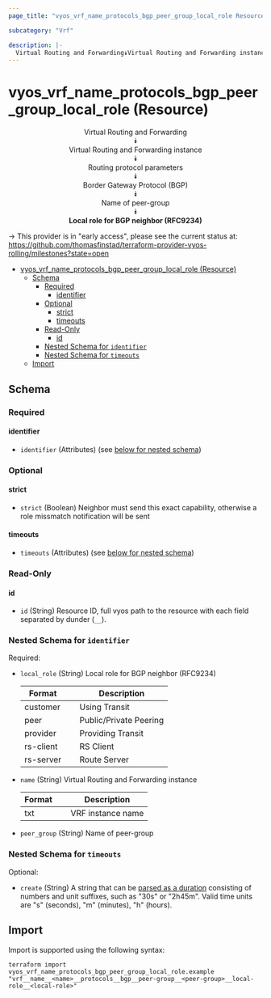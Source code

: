 ```yaml
---
page_title: "vyos_vrf_name_protocols_bgp_peer_group_local_role Resource - vyos"

subcategory: "Vrf"

description: |-
  Virtual Routing and Forwarding⯯Virtual Routing and Forwarding instance⯯Routing protocol parameters⯯Border Gateway Protocol (BGP)⯯Name of peer-group⯯Local role for BGP neighbor (RFC9234)
---
```


# vyos_vrf_name_protocols_bgp_peer_group_local_role (Resource)
<center>


Virtual Routing and Forwarding  
⯯  
Virtual Routing and Forwarding instance  
⯯  
Routing protocol parameters  
⯯  
Border Gateway Protocol (BGP)  
⯯  
Name of peer-group  
⯯  
**Local role for BGP neighbor (RFC9234)**


</center>

-> This provider is in "early access", please see the current status at: https://github.com/thomasfinstad/terraform-provider-vyos-rolling/milestones?state=open

<!--TOC-->

- [vyos_vrf_name_protocols_bgp_peer_group_local_role (Resource)](#vyos_vrf_name_protocols_bgp_peer_group_local_role-resource)
  - [Schema](#schema)
    - [Required](#required)
      - [identifier](#identifier)
    - [Optional](#optional)
      - [strict](#strict)
      - [timeouts](#timeouts)
    - [Read-Only](#read-only)
      - [id](#id)
    - [Nested Schema for `identifier`](#nested-schema-for-identifier)
    - [Nested Schema for `timeouts`](#nested-schema-for-timeouts)
  - [Import](#import)

<!--TOC-->

<!-- schema generated by tfplugindocs -->
## Schema

### Required

#### identifier
- `identifier` (Attributes) (see [below for nested schema](#nestedatt--identifier))

### Optional

#### strict
- `strict` (Boolean) Neighbor must send this exact capability, otherwise a role missmatch notification will be sent
#### timeouts
- `timeouts` (Attributes) (see [below for nested schema](#nestedatt--timeouts))

### Read-Only

#### id
- `id` (String) Resource ID, full vyos path to the resource with each field separated by dunder (`__`).

<a id="nestedatt--identifier"></a>
### Nested Schema for `identifier`

Required:

- `local_role` (String) Local role for BGP neighbor (RFC9234)

    |  Format     &emsp;|  Description             |
    |-------------|--------------------------|
    |  customer   &emsp;|  Using Transit           |
    |  peer       &emsp;|  Public/Private Peering  |
    |  provider   &emsp;|  Providing Transit       |
    |  rs-client  &emsp;|  RS Client               |
    |  rs-server  &emsp;|  Route Server            |
- `name` (String) Virtual Routing and Forwarding instance

    |  Format  &emsp;|  Description        |
    |----------|---------------------|
    |  txt     &emsp;|  VRF instance name  |
- `peer_group` (String) Name of peer-group


<a id="nestedatt--timeouts"></a>
### Nested Schema for `timeouts`

Optional:

- `create` (String) A string that can be [parsed as a duration](https://pkg.go.dev/time#ParseDuration) consisting of numbers and unit suffixes, such as &#34;30s&#34; or &#34;2h45m&#34;. Valid time units are &#34;s&#34; (seconds), &#34;m&#34; (minutes), &#34;h&#34; (hours).

## Import

Import is supported using the following syntax:

```shell
terraform import vyos_vrf_name_protocols_bgp_peer_group_local_role.example "vrf__name__<name>__protocols__bgp__peer-group__<peer-group>__local-role__<local-role>"
```
